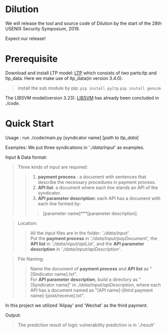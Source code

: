 # Dilution

We will release the tool and source code of Dilution by the start of the 28th USENIX Security Symposium, 2019.

Expect our release!


Prerequisite
============
Download and install LTP model: [LTP](http://ltp.ai/docs/index.html) which consists of two parts:ltp and ltp_data. Here we make use of ltp_data(in version 3.4.0).

>install the sub module by pip:  `pip install pyltp`
                                 `pip install gensim`

The LIBSVM model(version 3.23): [LIBSVM](https://www.csie.ntu.edu.tw/~cjlin/libsvm/) has already been concluded in _./code_.

Quick Start
===========
Usage : run ./code/main.py [syndicator name] \[_path to ltp_data_\]   

Examples: We put three syndications in '_./data/input_' as examples.


Input & Data format: 
>Three kinds of input are required:
   >> 1. **payment process** : a document with sentences that describe the necessary procedures in payment process.  
   >>2. **API list**: a document where each line stands an API of the syndicator.  
   >>3. **API parameter description**: each API has a document with each line formed by:
   >>>[parameter name]\*\*\*[parameter description].    
   
>Location:  
   >>All the input files are in the folder: _'./data/input'_.  
   >>Put the **payment process** in _'./data/input/payDocument'_, the **API list** in _'./data/input/apiList'_, and the **API parameter description** in _'./data/input/apiDescription'_.  

   
>File Naming:  
>>Name the document of **payment process** and **API list** as  "[Sindicator name].txt".   
>>For  **API parameter description**, build a directory as "[Syndicator name]" in _./data/input/apiDescription_, where each API has a document named as "[API name]-[third payment name]-[post/receive].txt".  

In this project we utilized 'Alipay' and 'Wechat' as the third payment.  

Output:
> The prediction result of logic vulnerability prediction is in _'./result'_



